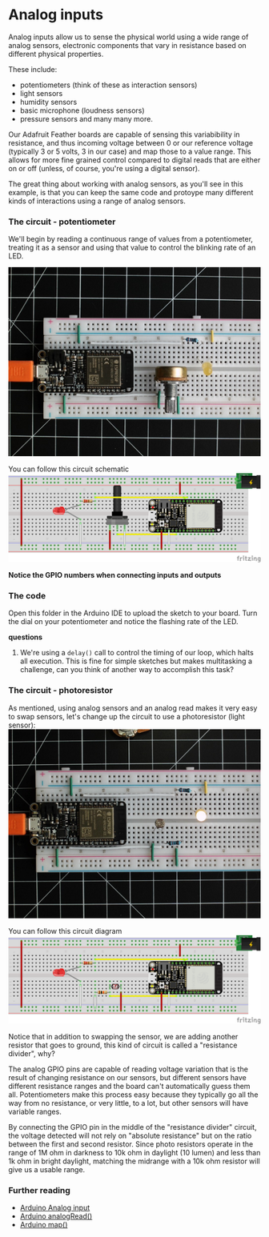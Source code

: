 
# Analog inputs

Analog inputs allow us to sense the physical world using a wide range of analog sensors, electronic components that vary in resistance based on different physical properties.

These include:
- potentiometers (think of these as interaction sensors)
- light sensors
- humidity sensors
- basic microphone (loudness sensors)
- pressure sensors
and many many more.

Our Adafruit Feather boards are capable of sensing this variabibility in resistance, and thus incoming voltage between 0 or our reference voltage (typically 3 or 5 volts, 3 in our case) and map those to a value range. This allows for more fine grained control compared to digital reads that are either on or off (unless, of course, you're using a digital sensor).

The great thing about working with analog sensors, as you'll see in this example, is that you can keep the same code and protoype many different kinds of interactions using a range of analog sensors.

### The circuit - potentiometer

We'll begin by reading a continuous range of values from a potentiometer, treating it as a sensor and using that value to control the blinking rate of an LED.

![pot circuit](https://github.com/BarakChamo/SVA-Smart-Objects/blob/main/w2-pcomp-bootcamp/examples/4-analog-input/WIN_20210123_11_54_25_Pro.jpg?raw=true)

You can follow this circuit schematic
![pot schematic](https://github.com/BarakChamo/SVA-Smart-Objects/blob/main/w2-pcomp-bootcamp/examples/4-analog-input/analog%20circuit.png?raw=true)

**Notice the GPIO numbers when connecting inputs and outputs**

### The code
Open this folder in the Arduino IDE to upload the sketch to your board.
Turn the dial on your potentiometer and notice the flashing rate of the LED.

**questions**
1. We're using a `delay()` call to control the timing of our loop, which halts all execution. This is fine for simple sketches but makes multitasking a challenge, can you think of another way to accomplish this task?

### The circuit - photoresistor

As mentioned, using analog sensors and an analog read makes it very easy to swap sensors, let's change up the circuit to use a photoresistor (light sensor):
![photo circuit](https://github.com/BarakChamo/SVA-Smart-Objects/blob/main/w2-pcomp-bootcamp/examples/4-analog-input/WIN_20210123_12_33_11_Pro.jpg?raw=true)

You can follow this circuit diagram
![photo schematic](https://github.com/BarakChamo/SVA-Smart-Objects/blob/main/w2-pcomp-bootcamp/examples/4-analog-input/analog%20sensor%20circuit.png)

Notice that in addition to swapping the sensor, we are adding another resistor that goes to ground, this kind of circuit is called a "resistance divider", why?

The analog GPIO pins are capable of reading voltage variation that is the result of changing resistance on our sensors, but different sensors have different resistance ranges and the board can't automatically guess them all. Potentiometers make this process easy because they typically go all the way from no resistance, or very little, to a lot, but other sensors will have variable ranges.

By connecting the GPIO pin in the middle of the "resistance divider" circuit, the voltage detected will not rely on "absolute resistance" but on the ratio between the first and second resistor. Since photo resistors operate in the range of 1M ohm in darkness to 10k ohm in daylight (10 lumen) and less than 1k ohm in bright daylight, matching the midrange with a 10k ohm resistor will give us a usable range.

### Further reading
- [Arduino Analog input](https://www.arduino.cc/en/pmwiki.php?n=Tutorial/AnalogInput)
- [Arduino analogRead()](https://www.arduino.cc/reference/en/language/functions/analog-io/analogread/)
- [Arduino map()](https://www.arduino.cc/reference/en/language/functions/math/map/)
